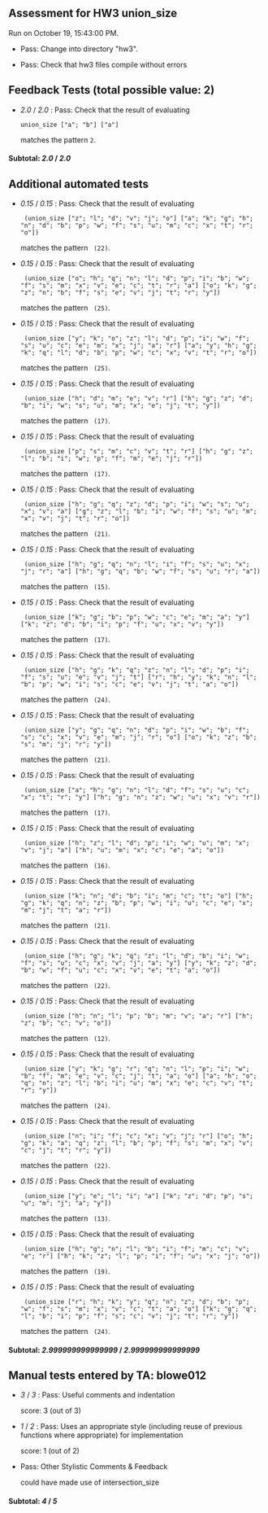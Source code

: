 ## Assessment for HW3 union_size

Run on October 19, 15:43:00 PM.

+ Pass: Change into directory "hw3".

+ Pass: Check that hw3 files compile without errors

## Feedback Tests (total possible value: 2)

+  _2.0_ / _2.0_ : Pass: 
Check that the result of evaluating
   ```
   union_size ["a"; "b"] ["a"]
   ```
   matches the pattern `2`.

   




#### Subtotal: _2.0_ / _2.0_

## Additional automated tests

+  _0.15_ / _0.15_ : Pass: 
Check that the result of evaluating
   ```
    (union_size ["z"; "l"; "d"; "v"; "j"; "o"] ["a"; "k"; "g"; "h"; "n"; "d"; "b"; "p"; "w"; "f"; "s"; "u"; "m"; "c"; "x"; "t"; "r"; "o"])
   ```
   matches the pattern ` (22)`.

   




+  _0.15_ / _0.15_ : Pass: 
Check that the result of evaluating
   ```
    (union_size ["o"; "h"; "q"; "n"; "l"; "d"; "p"; "i"; "b"; "w"; "f"; "s"; "m"; "x"; "v"; "e"; "c"; "t"; "r"; "a"] ["o"; "k"; "g"; "z"; "n"; "b"; "f"; "s"; "e"; "v"; "j"; "t"; "r"; "y"])
   ```
   matches the pattern ` (25)`.

   




+  _0.15_ / _0.15_ : Pass: 
Check that the result of evaluating
   ```
    (union_size ["y"; "k"; "o"; "z"; "l"; "d"; "p"; "i"; "w"; "f"; "s"; "u"; "c"; "e"; "m"; "x"; "j"; "a"; "r"] ["a"; "y"; "h"; "g"; "k"; "q"; "l"; "d"; "b"; "p"; "w"; "c"; "x"; "v"; "t"; "r"; "o"])
   ```
   matches the pattern ` (25)`.

   




+  _0.15_ / _0.15_ : Pass: 
Check that the result of evaluating
   ```
    (union_size ["h"; "d"; "m"; "e"; "v"; "r"] ["h"; "g"; "z"; "d"; "b"; "i"; "w"; "s"; "u"; "m"; "x"; "e"; "j"; "t"; "y"])
   ```
   matches the pattern ` (17)`.

   




+  _0.15_ / _0.15_ : Pass: 
Check that the result of evaluating
   ```
    (union_size ["p"; "s"; "m"; "c"; "v"; "t"; "r"] ["h"; "g"; "z"; "l"; "b"; "i"; "w"; "p"; "f"; "m"; "e"; "j"; "r"])
   ```
   matches the pattern ` (17)`.

   




+  _0.15_ / _0.15_ : Pass: 
Check that the result of evaluating
   ```
    (union_size ["h"; "g"; "q"; "z"; "d"; "p"; "i"; "w"; "s"; "u"; "x"; "v"; "a"] ["g"; "z"; "l"; "b"; "i"; "w"; "f"; "s"; "u"; "m"; "x"; "v"; "j"; "t"; "r"; "o"])
   ```
   matches the pattern ` (21)`.

   




+  _0.15_ / _0.15_ : Pass: 
Check that the result of evaluating
   ```
    (union_size ["h"; "g"; "q"; "n"; "l"; "i"; "f"; "s"; "u"; "x"; "j"; "r"; "a"] ["h"; "g"; "q"; "b"; "w"; "f"; "s"; "u"; "r"; "a"])
   ```
   matches the pattern ` (15)`.

   




+  _0.15_ / _0.15_ : Pass: 
Check that the result of evaluating
   ```
    (union_size ["k"; "g"; "b"; "p"; "w"; "c"; "e"; "m"; "a"; "y"] ["k"; "z"; "d"; "b"; "i"; "p"; "f"; "u"; "x"; "v"; "y"])
   ```
   matches the pattern ` (17)`.

   




+  _0.15_ / _0.15_ : Pass: 
Check that the result of evaluating
   ```
    (union_size ["h"; "g"; "k"; "q"; "z"; "n"; "l"; "d"; "p"; "i"; "f"; "s"; "u"; "e"; "v"; "j"; "t"] ["r"; "h"; "y"; "k"; "n"; "l"; "b"; "p"; "w"; "i"; "s"; "c"; "e"; "v"; "j"; "t"; "a"; "o"])
   ```
   matches the pattern ` (24)`.

   




+  _0.15_ / _0.15_ : Pass: 
Check that the result of evaluating
   ```
    (union_size ["y"; "g"; "q"; "n"; "d"; "p"; "i"; "w"; "b"; "f"; "s"; "c"; "x"; "v"; "e"; "m"; "j"; "r"; "o"] ["o"; "k"; "z"; "b"; "s"; "m"; "j"; "r"; "y"])
   ```
   matches the pattern ` (21)`.

   




+  _0.15_ / _0.15_ : Pass: 
Check that the result of evaluating
   ```
    (union_size ["a"; "h"; "g"; "n"; "l"; "d"; "f"; "s"; "u"; "c"; "x"; "t"; "r"; "y"] ["h"; "g"; "n"; "z"; "w"; "u"; "x"; "v"; "r"])
   ```
   matches the pattern ` (17)`.

   




+  _0.15_ / _0.15_ : Pass: 
Check that the result of evaluating
   ```
    (union_size ["h"; "z"; "l"; "d"; "p"; "i"; "w"; "u"; "m"; "x"; "v"; "j"; "a"] ["h"; "u"; "m"; "x"; "c"; "e"; "a"; "o"])
   ```
   matches the pattern ` (16)`.

   




+  _0.15_ / _0.15_ : Pass: 
Check that the result of evaluating
   ```
    (union_size ["k"; "n"; "d"; "b"; "i"; "m"; "c"; "t"; "o"] ["h"; "g"; "k"; "q"; "n"; "z"; "b"; "p"; "w"; "i"; "u"; "c"; "e"; "x"; "m"; "j"; "t"; "a"; "r"])
   ```
   matches the pattern ` (21)`.

   




+  _0.15_ / _0.15_ : Pass: 
Check that the result of evaluating
   ```
    (union_size ["h"; "g"; "k"; "q"; "z"; "l"; "d"; "b"; "i"; "w"; "f"; "s"; "u"; "c"; "x"; "v"; "j"; "a"; "y"] ["y"; "k"; "z"; "d"; "b"; "w"; "f"; "u"; "c"; "x"; "v"; "e"; "t"; "a"; "o"])
   ```
   matches the pattern ` (22)`.

   




+  _0.15_ / _0.15_ : Pass: 
Check that the result of evaluating
   ```
    (union_size ["h"; "n"; "l"; "p"; "b"; "m"; "v"; "a"; "r"] ["h"; "z"; "b"; "c"; "v"; "o"])
   ```
   matches the pattern ` (12)`.

   




+  _0.15_ / _0.15_ : Pass: 
Check that the result of evaluating
   ```
    (union_size ["y"; "k"; "g"; "r"; "q"; "n"; "l"; "p"; "i"; "w"; "b"; "f"; "m"; "e"; "v"; "c"; "j"; "t"; "a"; "o"] ["a"; "h"; "o"; "q"; "n"; "z"; "l"; "b"; "i"; "u"; "m"; "x"; "e"; "c"; "v"; "t"; "r"; "y"])
   ```
   matches the pattern ` (24)`.

   




+  _0.15_ / _0.15_ : Pass: 
Check that the result of evaluating
   ```
    (union_size ["n"; "i"; "f"; "c"; "x"; "v"; "j"; "r"] ["o"; "h"; "g"; "k"; "a"; "q"; "z"; "l"; "b"; "p"; "f"; "s"; "m"; "x"; "v"; "c"; "j"; "t"; "r"; "y"])
   ```
   matches the pattern ` (22)`.

   




+  _0.15_ / _0.15_ : Pass: 
Check that the result of evaluating
   ```
    (union_size ["y"; "e"; "l"; "i"; "a"] ["k"; "z"; "d"; "p"; "s"; "u"; "m"; "j"; "a"; "y"])
   ```
   matches the pattern ` (13)`.

   




+  _0.15_ / _0.15_ : Pass: 
Check that the result of evaluating
   ```
    (union_size ["h"; "g"; "n"; "l"; "b"; "i"; "f"; "m"; "c"; "v"; "e"; "r"] ["h"; "k"; "z"; "l"; "p"; "i"; "f"; "u"; "x"; "j"; "o"])
   ```
   matches the pattern ` (19)`.

   




+  _0.15_ / _0.15_ : Pass: 
Check that the result of evaluating
   ```
    (union_size ["r"; "h"; "k"; "y"; "q"; "n"; "z"; "d"; "b"; "p"; "w"; "f"; "s"; "m"; "x"; "v"; "c"; "t"; "a"; "o"] ["k"; "g"; "q"; "l"; "b"; "i"; "p"; "f"; "s"; "c"; "v"; "j"; "t"; "r"; "y"])
   ```
   matches the pattern ` (24)`.

   




#### Subtotal: _2.999999999999999_ / _2.999999999999999_

## Manual tests entered by TA: blowe012

+  _3_ / _3_ : Pass: Useful comments and indentation

    score: 3 (out of 3)


+  _1_ / _2_ : Pass: Uses an appropriate style (including reuse of previous functions where appropriate) for implementation

    score: 1 (out of 2)


+ Pass: Other Stylistic Comments & Feedback

    could have made use of intersection_size

#### Subtotal: _4_ / _5_

